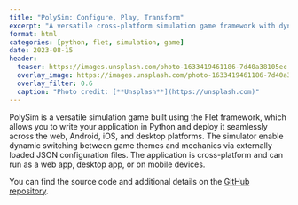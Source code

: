 ```yaml
---
title: "PolySim: Configure, Play, Transform"
excerpt: "A versatile cross-platform simulation game framework with dynamic theme switching."
format: html
categories: [python, flet, simulation, game]
date: 2023-08-15
header:
  teaser: https://images.unsplash.com/photo-1633419461186-7d40a38105ec
  overlay_image: https://images.unsplash.com/photo-1633419461186-7d40a38105ec
  overlay_filter: 0.6
  caption: "Photo credit: [**Unsplash**](https://unsplash.com)"
---
```


PolySim is a versatile simulation game built using the Flet framework, which allows you to write your application in Python and deploy it seamlessly across the web, Android, iOS, and desktop platforms. The simulator enable dynamic switching between game themes and mechanics via externally loaded JSON configuration files. The application is cross-platform and can run as a web app, desktop app, or on mobile devices.

You can find the source code and additional details on the [GitHub repository](https://github.com/michael-borck/polysim).